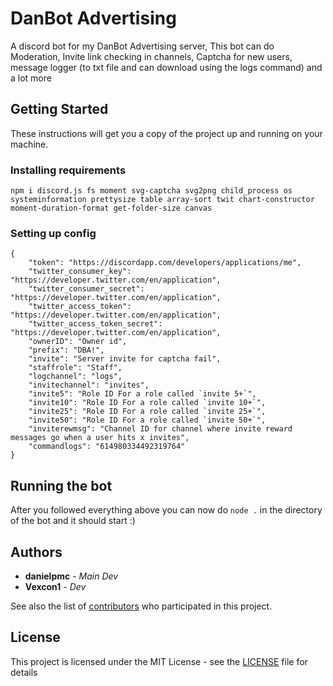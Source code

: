 # DanBot Advertising
A discord bot for my DanBot Advertising server, This bot can do Moderation, Invite link checking in channels, Captcha for new users, message logger (to txt file and can download using the logs command) and a lot more
## Getting Started
These instructions will get you a copy of the project up and running on your machine.

### Installing requirements 
```
npm i discord.js fs moment svg-captcha svg2png child_process os systeminformation prettysize table array-sort twit chart-constructor moment-duration-format get-folder-size canvas
```

### Setting up config
```
{
    "token": "https://discordapp.com/developers/applications/me",
    "twitter_consumer_key": "https://developer.twitter.com/en/application",
    "twitter_consumer_secret": "https://developer.twitter.com/en/application",
    "twitter_access_token": "https://developer.twitter.com/en/application",
    "twitter_access_token_secret": "https://developer.twitter.com/en/application",
    "ownerID": "Owner id",
    "prefix": "DBA!",
    "invite": "Server invite for captcha fail",
    "staffrole": "Staff",
    "logchannel": "logs",
    "invitechannel": "invites",
    "invite5": "Role ID For a role called `invite 5+`",
    "invite10": "Role ID For a role called `invite 10+`",
    "invite25": "Role ID For a role called `invite 25+`",
    "invite50": "Role ID For a role called `invite 50+`",
    "inviterewmsg": "Channel ID for channel where invite reward messages go when a user hits x invites",
    "commandlogs": "614980334492319764"
}
```

## Running the bot
After you followed everything above you can now do `node .` in the directory of the bot and it should start :)

## Authors

* **danielpmc** - *Main Dev*
* **Vexcon1** - *Dev*

See also the list of [contributors](https://github.com/danbot-devs/DanBot-Advertising/contributors) who participated in this project.

## License

This project is licensed under the MIT License - see the [LICENSE](LICENSE) file for details
